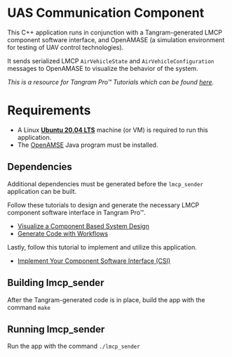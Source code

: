 # UAS Communication Component

This C++ application runs in conjunction with a Tangram-generated LMCP component software interface, and OpenAMASE (a simulation environment for testing of UAV control technologies). 

It sends serialized LMCP `AirVehicleState` and `AirVehicleConfiguration` messages to OpenAMASE to visualize the behavior of the system.

_This is a resource for Tangram Pro™ Tutorials which can be found [here](https://docs.tangramflex.io/docs/tutorials/getting_started)._

# Requirements

- A Linux [**Ubuntu 20.04 LTS**](https://ubuntu.com/download/desktop) machine (or VM) is required to run this application.
- The [OpenAMSE](https://github.com/afrl-rq/OpenAMASE) Java program must be installed.

## Dependencies

Additional dependencies must be generated before the `lmcp_sender` application can be built.

Follow these tutorials to design and generate the necessary LMCP component software interface in Tangram Pro™.

- [Visualize a Component Based System Design
](https://docs.tangramflex.io/docs/tutorials/visualize_a_Component_based_system_design)
- [Generate Code with Workflows](https://docs.tangramflex.io/docs/tutorials/generating_code_with_workflows)

Lastly, follow this tutorial to implement and utilize this application.
- [Implement Your Component Software Interface (CSI)](https://docs.tangramflex.io/docs/tutorials/tutorials/implement_csi)

## Building lmcp_sender
After the Tangram-generated code is in place, build the app with the command `make`

## Running lmcp_sender
Run the app with the command `./lmcp_sender`
